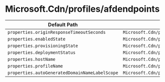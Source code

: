 # Microsoft.Cdn/profiles/afdendpoints

| Default Path | Alias |
|---|---|
| `properties.originResponseTimeoutSeconds` | `Microsoft.Cdn/profiles/afdEndpoints/originResponseTimeoutSeconds` |
| `properties.enabledState` | `Microsoft.Cdn/profiles/afdEndpoints/enabledState` |
| `properties.provisioningState` | `Microsoft.Cdn/profiles/afdEndpoints/provisioningState` |
| `properties.deploymentStatus` | `Microsoft.Cdn/profiles/afdEndpoints/deploymentStatus` |
| `properties.hostName` | `Microsoft.Cdn/profiles/afdEndpoints/hostName` |
| `properties.profileName` | `Microsoft.Cdn/profiles/afdEndpoints/profileName` |
| `properties.autoGeneratedDomainNameLabelScope` | `Microsoft.Cdn/profiles/afdEndpoints/autoGeneratedDomainNameLabelScope` |

